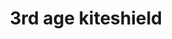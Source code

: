 ---
layout: item
title: 3rd age kiteshield
item-id: 10352
datatable: true
id: 10352
name: "3rd age kiteshield"
members: true
lowalch: 72000
highalch: 108000
examine: "Fabulously ancient armour beaten from magical silver."
monsters:
  - id: 8633
    name: "The Mimic"
    members: true
    combat_level: 186
    wiki_url: "https://oldschool.runescape.wiki/w/The_Mimic"
    drops:
      - quantity: "1"
        rarity: 0.00019069412662090009
    image: "https://oldschool.runescape.wiki/images/f/f3/The_Mimic.png?b45f4"
---